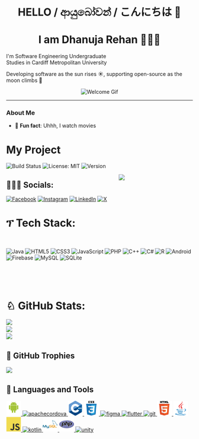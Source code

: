 <h1 align="center">HELLO / ආයුබෝවන් / こんにちは 👋</h1>

<h1 align="center">I am Dhanuja Rehan 👨🏻‍💻</h1>

I'm Software Engineering Undergraduate<br>Studies in Cardiff Metropolitan University

Developing software as the sun rises ☀️, supporting open-source as the moon climbs 🌙   

<p align="center">
  <img src="https://media4.giphy.com/media/v1.Y2lkPTc5MGI3NjExa3BsZm0xbzgwODFwazgweGc0ZGFmN2Q1dWl3Z2NwMWNoN2tzMnBwaCZlcD12MV9pbnRlcm5hbF9naWZfYnlfaWQmY3Q9Zw/bGgsc5mWoryfgKBx1u/giphy.gif" alt="Welcome Gif" width="300" height="250"/>
</p>

---

### About Me
- 🪬 **Fun fact**: Uhhh, I watch movies 

# My Project

![Build Status](https://github.com/dhanujarehan/repo/actions/workflows/build.yml/badge.svg)
![License: MIT](https://img.shields.io/badge/license-MIT-green)
![Version](https://img.shields.io/badge/version-1.0.0-blue)

<div align="center">
  <img align='right' src='https://user-images.githubusercontent.com/5713670/87202985-820dcb80-c2b6-11ea-9f56-7ec461c497c3.gif' width='200'>
</div>

## 👨🏻‍💻 Socials:
[![Facebook](https://img.shields.io/badge/Facebook-%231877F2.svg?logo=Facebook&logoColor=white)](https://facebook.com/https://www.facebook.com/share/m6cTmDGv7LKvH1Q8/?mibextid=wwXIfr) [![Instagram](https://img.shields.io/badge/Instagram-%23E4405F.svg?logo=Instagram&logoColor=white)](https://instagram.com/https://www.instagram.com/d_rehan_j?igsh=aWlhaDZrZTltZzR6&utm_source=qr) [![LinkedIn](https://img.shields.io/badge/LinkedIn-%230077B5.svg?logo=linkedin&logoColor=white)](https://linkedin.com/in/https://www.linkedin.com/in/dhanuja-rehan-jayakody-9138831ba?utm_source=share&utm_campaign=share_via&utm_content=profile&utm_medium=ios_app) [![X](https://img.shields.io/badge/X-black.svg?logo=X&logoColor=white)](https://x.com/https://x.com/dhanujarehan?s=21) 

# ፕ Tech Stack:
</br>

<p align="center">

<!-- For more icons please follow  https://github.com/MikeCodesDotNET/ColoredBadges -->
![Java](https://img.shields.io/badge/Code-Java-red?style=for-the-badge&logo=java&logoColor=white)
![HTML5](https://img.shields.io/badge/Markup-HTML5-orange?style=for-the-badge&logo=html5&logoColor=white)
![CSS3](https://img.shields.io/badge/Style-CSS3-blue?style=for-the-badge&logo=css3&logoColor=white)
![JavaScript](https://img.shields.io/badge/Script-JavaScript-yellow?style=for-the-badge&logo=javascript&logoColor=black)
![PHP](https://img.shields.io/badge/Server-PHP-777bb4?style=for-the-badge&logo=php&logoColor=white)
![C++](https://img.shields.io/badge/Code-C++-00599C?style=for-the-badge&logo=c%2B%2B&logoColor=white)
![C#](https://img.shields.io/badge/Language-C%23-239120?style=for-the-badge&logo=c-sharp&logoColor=white)
![R](https://img.shields.io/badge/Stats-R-276DC3?style=for-the-badge&logo=r&logoColor=white)
![Android](https://img.shields.io/badge/Mobile-Android-brightgreen?style=for-the-badge&logo=android&logoColor=white)
![Firebase](https://img.shields.io/badge/Backend-Firebase-ffca28?style=for-the-badge&logo=firebase&logoColor=black)
![MySQL](https://img.shields.io/badge/Database-MySQL-4479A1?style=for-the-badge&logo=mysql&logoColor=white)
![SQLite](https://img.shields.io/badge/Database-SQLite-003B57?style=for-the-badge&logo=sqlite&logoColor=white)

</p>

</br>
</br>
</br>

# ♘ GitHub Stats:
![](https://github-readme-stats.vercel.app/api?username=DhanujaRehan&theme=merko&hide_border=false&include_all_commits=false&count_private=false)<br/>
![](https://github-readme-streak-stats.herokuapp.com/?user=DhanujaRehan&theme=merko&hide_border=false)<br/>
![](https://github-readme-stats.vercel.app/api/top-langs/?username=DhanujaRehan&theme=merko&hide_border=false&include_all_commits=false&count_private=false&layout=compact)

## 👀 GitHub Trophies
![](https://github-profile-trophy.vercel.app/?username=DhanujaRehan&theme=gruvbox&no-frame=false&no-bg=true&margin-w=4)

## 👀 Languages and Tools
<p align="left">
  <a href="https://developer.android.com" target="_blank" rel="noreferrer"> <img src="https://raw.githubusercontent.com/devicons/devicon/master/icons/android/android-original-wordmark.svg" alt="android" width="40" height="40"/> </a> 
  <a href="https://cordova.apache.org/" target="_blank" rel="noreferrer"> <img src="https://www.vectorlogo.zone/logos/apache_cordova/apache_cordova-icon.svg" alt="apachecordova" width="40" height="40"/> </a> 
  <a href="https://www.w3schools.com/cpp/" target="_blank" rel="noreferrer"> <img src="https://raw.githubusercontent.com/devicons/devicon/master/icons/cplusplus/cplusplus-original.svg" alt="cplusplus" width="40" height="40"/> </a> 
  <a href="https://www.w3schools.com/css/" target="_blank" rel="noreferrer"> <img src="https://raw.githubusercontent.com/devicons/devicon/master/icons/css3/css3-original-wordmark.svg" alt="css3" width="40" height="40"/> </a> 
  <a href="https://www.figma.com/" target="_blank" rel="noreferrer"> <img src="https://www.vectorlogo.zone/logos/figma/figma-icon.svg" alt="figma" width="40" height="40"/> </a> 
  <a href="https://flutter.dev" target="_blank" rel="noreferrer"> <img src="https://www.vectorlogo.zone/logos/flutterio/flutterio-icon.svg" alt="flutter" width="40" height="40"/> </a> 
  <a href="https://git-scm.com/" target="_blank" rel="noreferrer"> <img src="https://www.vectorlogo.zone/logos/git-scm/git-scm-icon.svg" alt="git" width="40" height="40"/> </a> 
  <a href="https://www.w3.org/html/" target="_blank" rel="noreferrer"> <img src="https://raw.githubusercontent.com/devicons/devicon/master/icons/html5/html5-original-wordmark.svg" alt="html5" width="40" height="40"/> </a> 
  <a href="https://www.java.com" target="_blank" rel="noreferrer"> <img src="https://raw.githubusercontent.com/devicons/devicon/master/icons/java/java-original.svg" alt="java" width="40" height="40"/> </a> 
  <a href="https://developer.mozilla.org/en-US/docs/Web/JavaScript" target="_blank" rel="noreferrer"> <img src="https://raw.githubusercontent.com/devicons/devicon/master/icons/javascript/javascript-original.svg" alt="javascript" width="40" height="40"/> </a> 
  <a href="https://kotlinlang.org" target="_blank" rel="noreferrer"> <img src="https://www.vectorlogo.zone/logos/kotlinlang/kotlinlang-icon.svg" alt="kotlin" width="40" height="40"/> </a> 
  <a href="https://www.mysql.com/" target="_blank" rel="noreferrer"> <img src="https://raw.githubusercontent.com/devicons/devicon/master/icons/mysql/mysql-original-wordmark.svg" alt="mysql" width="40" height="40"/> </a> 
  <a href="https://www.php.net" target="_blank" rel="noreferrer"> <img src="https://raw.githubusercontent.com/devicons/devicon/master/icons/php/php-original.svg" alt="php" width="40" height="40"/> </a> 
  <a href="https://unity.com/" target="_blank" rel="noreferrer"> <img src="https://www.vectorlogo.zone/logos/unity3d/unity3d-icon.svg" alt="unity" width="40" height="40"/> </a> 
</p>
